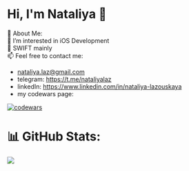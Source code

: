 # Hi, I'm Nataliya 👋

💫 About Me: 
<br>👀 I’m interested in iOS Development
<br>🌱 SWIFT mainly
<br>📫 Feel free to contact me:
- nataliya.laz@gmail.com
- telegram: https://t.me/nataliyalaz
- linkedIn: https://www.linkedin.com/in/nataliya-lazouskaya
- my codewars page:

[![codewars](https://www.codewars.com/users/NataliyaLaz/badges/large)](https://www.codewars.com/users/NataliyaLaz)
<br>
# 📊 GitHub Stats:
![](https://github-readme-streak-stats.herokuapp.com/?user=NataliyaLaz&theme=tokyonight&hide_border=false)<br/>
